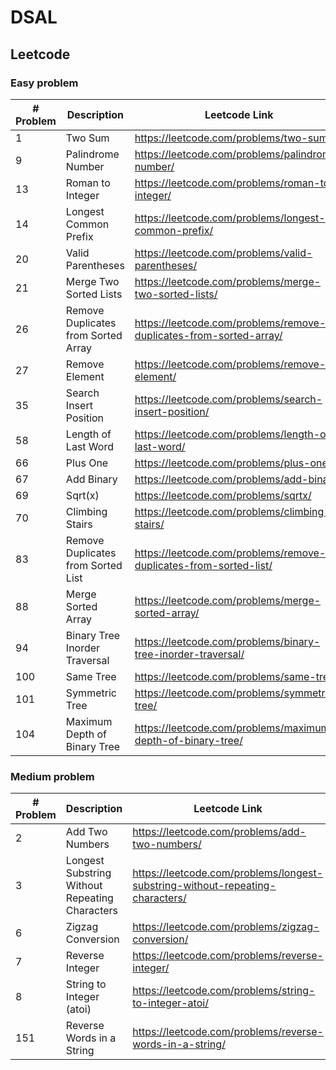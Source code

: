 # DSAL
## Leetcode
### Easy problem
| # Problem | Description                                     | Leetcode Link                                                       |
|-----------|-------------------------------------------------|---------------------------------------------------------------------|
| 1         | Two Sum                                         | https://leetcode.com/problems/two-sum/                              |
| 9         | Palindrome Number                               | https://leetcode.com/problems/palindrome-number/                    |
| 13        | Roman to Integer                                | https://leetcode.com/problems/roman-to-integer/                     |
| 14        | Longest Common Prefix                           | https://leetcode.com/problems/longest-common-prefix/                |
| 20        | Valid Parentheses                               | https://leetcode.com/problems/valid-parentheses/                    |
| 21        | Merge Two Sorted Lists                          | https://leetcode.com/problems/merge-two-sorted-lists/               |
| 26        | Remove Duplicates from Sorted Array             | https://leetcode.com/problems/remove-duplicates-from-sorted-array/  |
| 27        | Remove Element                                  | https://leetcode.com/problems/remove-element/                       |
| 35        | Search Insert Position                          | https://leetcode.com/problems/search-insert-position/               |
| 58        | Length of Last Word                             | https://leetcode.com/problems/length-of-last-word/                  |
| 66        | Plus One                                        | https://leetcode.com/problems/plus-one/                             |
| 67        | Add Binary                                      | https://leetcode.com/problems/add-binary/                           |
| 69        | Sqrt(x)                                         | https://leetcode.com/problems/sqrtx/                                |
| 70        | Climbing Stairs                                 | https://leetcode.com/problems/climbing-stairs/                      |
| 83        | Remove Duplicates from Sorted List              | https://leetcode.com/problems/remove-duplicates-from-sorted-list/   |
| 88        | Merge Sorted Array                              | https://leetcode.com/problems/merge-sorted-array/                   |
| 94        | Binary Tree Inorder Traversal                   | https://leetcode.com/problems/binary-tree-inorder-traversal/        |
| 100       | Same Tree                                       | https://leetcode.com/problems/same-tree/                            |
| 101       | Symmetric Tree                                  | https://leetcode.com/problems/symmetric-tree/                       |
| 104       | Maximum Depth of Binary Tree                    | https://leetcode.com/problems/maximum-depth-of-binary-tree/         |

### Medium problem
| # Problem | Description                                    | Leetcode Link                                                                 |
|-----------|------------------------------------------------|-------------------------------------------------------------------------------|
| 2         | Add Two Numbers                                | https://leetcode.com/problems/add-two-numbers/                                |
| 3         | Longest Substring Without Repeating Characters | https://leetcode.com/problems/longest-substring-without-repeating-characters/ |
| 6         | Zigzag Conversion                              | https://leetcode.com/problems/zigzag-conversion/                              |
| 7         | Reverse Integer                                | https://leetcode.com/problems/reverse-integer/                                |
| 8         | String to Integer (atoi)                       | https://leetcode.com/problems/string-to-integer-atoi/                         |
| 151       | Reverse Words in a String                      | https://leetcode.com/problems/reverse-words-in-a-string/                      |
